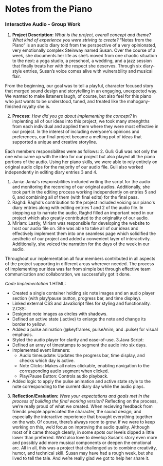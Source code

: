 # Notes from the Piano
### Interactive Audio - Group Work 

1. **Project Description:** *What is the project, overall concept and theme? What kind of experience you were striving to create?*
“Notes from the Piano” is an audio diary told from the perspective of a very opinionated, very emotionally complex Steinway named Susan. Over the course of a week, she documents her life as she’s moved from one chaotic situation to the next: a yoga studio, a preschool, a wedding, and a jazz session that finally treats her with the respect she deserves. Through six diary-style entries, Susan’s voice comes alive with vulnerability and musical flair.

From the beginning, our goal was to tell a playful, character focused story that merged sound design and storytelling in an engaging, unexpected way. We wanted to make listeners laugh, of course, but also feel for this piano who just wants to be understood, tuned, and treated like the mahogany-finished royalty she is.

2. **Process:** *How did you go about implementing the concept?*
In implenting all of our ideas into this project, we took many strenghths from each individual and applied them where they were most effective in our project. In the interest of including everyone's opinions and preferences, our final project became a melting pot of ideas that supported a unique and creative storyline.

Each members responsibilites were as follows:
2. Guli: Guli was not only the one who came up with the idea for our project but also played all the piano portions of the audio. Using her piano skills, we were able to rely entirely on original audio clips for the majority of our audio file. Guli also worked independently in editing diary entries 3 and 4.
1. Jania: Jania's responsbilities included writing the script for the audio and monitoring the recording of our original audios. Additionally, she took part in the editing process working independently on entries 5 and 6, and combining all of them (with final edits) for the final pass.
3. Raghd: Raghd's contribution to the project included voicing our piano's diary entries along with editing entries 1 and 2 of the audio file. In stepping up to narrate the audio, Raghd filled an important need in our project which also greatly contributed to the originality of our audio.
4. Miriam: Lastly, Miriam was responsible for developing the website to host our audio file on. She was able to take all of our ideas and effectively implement them into one seamless page which solidified the aesthetic of our project and added a convenient layer of interactivity. Additionally, she voiced the narration for the days of the week in our audio.

Throughout our implementation all four members contributed in all aspects of the project supporting in different areas wherever needed. The process of implementing our idea was far from simple but through effective team communication and collaboration, we successfully got it done. 

*Code Implementation*
1.HTML:
   - Created a single container holding six note images and an audio player section (with play/pause button, progress bar, and time display).
   - Linked external CSS and JavaScript files for styling and functionality.
2.CSS:
   - Designed note images as circles with shadows.
   - Defined an active state (.active) to enlarge the note and change its border to yellow.
   - Added a pulse animation (@keyframes, pulseAnim, and .pulse) for visual emphasis.
   - Styled the audio player for clarity and ease-of-use.
3.Java Script:
   - Defined an array of timestamps to segment the audio into six days.
   - Implemented event listeners:
     - Audio timeupdate: Updates the progress bar, time display, and checks which day is active.
     - Note Clicks: Makes all notes clickable, enabling navigation to the corresponding audio segment when clicked.
     - Play/Pause Button: Controls audio playback.
   - Added logic to apply the pulse animation and active state style to the note corresponding to the current diary day while the audio plays.

3. **Reflection/Evaluation:** *Were your expectations and goals met in the process of building the final working version?*
Reflecting on the process, we’re really proud of what we created. When recieving feedback from friends people appreciated the character, the sound design, and especially the interactive experience that brought everything together on the web. Of course, there’s always room to grow. If we were to keep working on this, we’d focus on  improving the audio quality. Although most of it came through clearly, in some spots our levels dipped a little lower than preferred. We’d also love to develop Susan’s story even more and possibly add more musical components or deepen the emotional arc. All in all, this was a project that challenged us to combine creativity, humor, and technical skill. Susan may have had a rough week, but she lived to tell the tale. And we’re really glad we got to help her share it.
